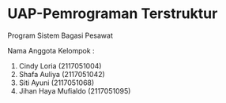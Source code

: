 # UAP-Pemrograman Terstruktur

Program Sistem Bagasi Pesawat

Nama Anggota Kelompok :
1. Cindy Loria (2117051004)
2. Shafa Auliya (2117051042)
3. Siti Ayuni (2117051068)
4. Jihan Haya Mufialdo (2117051095)
